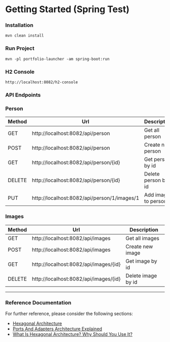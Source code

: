 # Getting Started (Spring Test)

### Installation
```console
mvn clean install
```
### Run Project
```console
mvn -pl portfolio-launcher -am spring-boot:run
```
### H2 Console
```
http://localhost:8082/h2-console
```
### API Endpoints

### Person

| Method | Url                                         | Description         |
|--------|---------------------------------------------|---------------------|
| GET    | http://localhost:8082/api/person            | Get all person      |
| POST   | http://localhost:8082/api/person            | Create new person   |
| GET    | http://localhost:8082/api/person/{id}       | Get person by id    |
| DELETE | http://localhost:8082/api/person/{id}       | Delete person by id |
| PUT    | http://localhost:8082/api/person/1/images/1 | Add image to person |

### Images

| Method | Url                                         | Description        |
|--------|---------------------------------------------|--------------------|
| GET    | http://localhost:8082/api/images            | Get all images     |
| POST   | http://localhost:8082/api/images            | Create new image   |
| GET    | http://localhost:8082/api/images/{id}       | Get image by id    |
| DELETE | http://localhost:8082/api/images/{id}       | Delete image by id |

---

### Reference Documentation
For further reference, please consider the following sections:

- [Hexagonal Architecture](https://alistair.cockburn.us/hexagonal-architecture/)
- [Ports And Adapters Architecture Explained](https://codesoapbox.dev/ports-adapters-aka-hexagonal-architecture-explained/)
- [What Is Hexagonal Architecture? Why Should You Use It?](https://cardoai.com/what-is-hexagonal-architecture-should-you-use-it/)